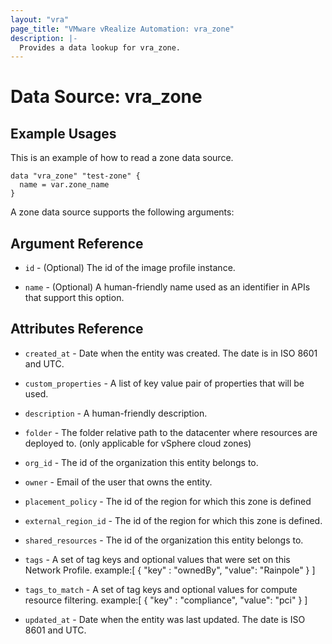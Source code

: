 ```yaml
---
layout: "vra"
page_title: "VMware vRealize Automation: vra_zone"
description: |-
  Provides a data lookup for vra_zone.
---
```


# Data Source: vra_zone
## Example Usages
This is an example of how to read a zone data source.

```hcl
data "vra_zone" "test-zone" {
  name = var.zone_name
}
```

A zone data source supports the following arguments:

## Argument Reference

* `id` - (Optional) The id of the image profile instance.

* `name` - (Optional) A human-friendly name used as an identifier in APIs that support this option.


## Attributes Reference

* `created_at` - Date when the entity was created. The date is in ISO 8601 and UTC.

* `custom_properties` - A list of key value pair of properties that will be used.

* `description` - A human-friendly description.

* `folder` - The folder relative path to the datacenter where resources are deployed to. (only applicable for vSphere cloud zones)

* `org_id` - The id of the organization this entity belongs to.

* `owner` - Email of the user that owns the entity.

* `placement_policy` - The id of the region for which this zone is defined

* `external_region_id` - The id of the region for which this zone is defined.

* `shared_resources` - The id of the organization this entity belongs to.

* `tags` - A set of tag keys and optional values that were set on this Network Profile.
                      example:[ { "key" : "ownedBy", "value": "Rainpole" } ]
                      
* `tags_to_match` - A set of tag keys and optional values for compute resource filtering.
                   example:[ { "key" : "compliance", "value": "pci" } ]

* `updated_at` - Date when the entity was last updated. The date is ISO 8601 and UTC.
